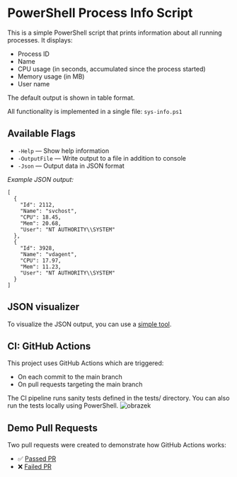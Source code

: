 # PowerShell Process Info Script

This is a simple PowerShell script that prints information about all running processes.
It displays:
* Process ID
* Name
* CPU usage (in seconds, accumulated since the process started)
* Memory usage (in MB)
* User name

The default output is shown in table format.

All functionality is implemented in a single file: `sys-info.ps1`

## Available Flags
* `-Help` — Show help information
* `-OutputFile` <path> — Write output to a file in addition to console
* `-Json` — Output data in JSON format

*Example JSON output:*
```
[
  {
    "Id": 2112,
    "Name": "svchost",
    "CPU": 18.45,
    "Mem": 20.68,
    "User": "NT AUTHORITY\\SYSTEM"
  },
  {
    "Id": 3928,
    "Name": "vdagent",
    "CPU": 17.97,
    "Mem": 11.23,
    "User": "NT AUTHORITY\\SYSTEM"
  }
]
```

## JSON visualizer
To visualize the JSON output, you can use a [simple tool](https://github.com/antonvoznia/json-process-visualizer).

## CI: GitHub Actions

This project uses GitHub Actions which are triggered:
* On each commit to the main branch
* On pull requests targeting the main branch

The CI pipeline runs sanity tests defined in the tests/ directory.
You can also run the tests locally using PowerShell.
![obrazek](https://github.com/user-attachments/assets/28f95c7f-1c91-4b2a-90e7-f96430816032)


## Demo Pull Requests
Two pull requests were created to demonstrate how GitHub Actions works:
* ✅ [Passed PR](https://github.com/antonvoznia/sys-info/pull/3)
* ❌ [Failed PR](https://github.com/antonvoznia/sys-info/pull/2)
